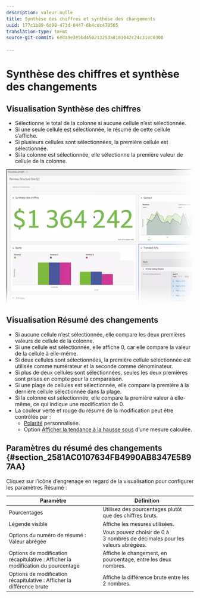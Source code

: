 ```yaml
---
description: valeur nulle
title: Synthèse des chiffres et synthèse des changements
uuid: 177c1b89-6d98-473d-8447-6b4cdc479565
translation-type: tm+mt
source-git-commit: 6eda9e3e5bd450213253a8181042c24c318c0300

---
```



# Synthèse des chiffres et synthèse des changements

## Visualisation Synthèse des chiffres

* Sélectionne le total de la colonne si aucune cellule n’est sélectionnée.
* Si une seule cellule est sélectionnée, le résumé de cette cellule s’affiche.
* Si plusieurs cellules sont sélectionnées, la première cellule est sélectionnée.
* Si la colonne est sélectionnée, elle sélectionne la première valeur de cellule de la colonne.

![](assets/summary-number.png)

## Visualisation Résumé des changements

* Si aucune cellule n’est sélectionnée, elle compare les deux premières valeurs de cellule de la colonne.
* Si une cellule est sélectionnée, elle affiche 0, car elle compare la valeur de la cellule à elle-même.
* Si deux cellules sont sélectionnées, la première cellule sélectionnée est utilisée comme numérateur et la seconde comme dénominateur.
* Si plus de deux cellules sont sélectionnées, seules les deux premières sont prises en compte pour la comparaison.
* Si une plage de cellules est sélectionnée, elle compare la première à la dernière cellule sélectionnée dans la plage.
* Si la colonne est sélectionnée, elle compare la première valeur à elle-même, ce qui indique une modification de 0.
* La couleur verte et rouge du résumé de la modification peut être contrôlée par :
   * [Polarité](https://marketing.adobe.com/resources/help/fr_FR/reference/success_event.html) personnalisée.
   * Option [Afficher la tendance à la hausse sous](https://marketing.adobe.com/resources/help/fr_FR/analytics/calcmetrics/cm_build_metrics.html) d’une mesure calculée.

## Paramètres du résumé des changements {#section_2581AC0107634FB4990AB8347E5897AA}

Cliquez sur l’icône d’engrenage en regard de la visualisation pour configurer les paramètres Résumé :

| Paramètre | Définition |
|--- |--- |
| Pourcentages | Utilisez des pourcentages plutôt que des chiffres bruts. |
| Légende visible | Affiche les mesures utilisées. |
| Options du numéro de résumé : Valeur abrégée | Vous pouvez choisir de 0 à 3 nombres de décimales pour les valeurs abrégées. |
| Options de modification récapitulative : Afficher la modification du pourcentage | Affiche le changement, en pourcentage, entre les deux nombres. |
| Options de modification récapitulative : Afficher la différence brute | Affiche la différence brute entre les 2 nombres. |
